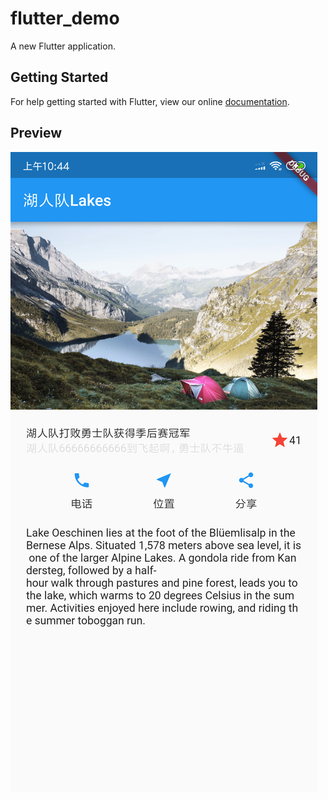 # flutter_demo

A new Flutter application.

## Getting Started

For help getting started with Flutter, view our online
[documentation](https://flutter.io/).

## Preview
![](art/preview.png)
